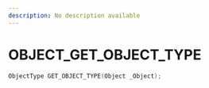 ```yaml
---
description: No description available 
---
```


# OBJECT\_GET_OBJECT_TYPE

```cpp
ObjectType GET_OBJECT_TYPE(Object _Object);
```
